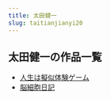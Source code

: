 ```yaml
---
title: 太田健一
slug: taitianjianyi20
---
```


## 太田健一の作品一覧

- [人生は擬似体験ゲーム](renshenghanisitiyangemubd)
- [脳細胞日記](noyxibaorijibd)
